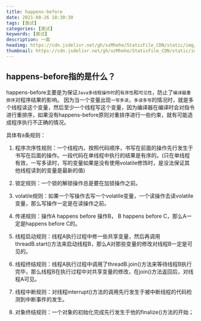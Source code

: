 ```yaml
---
title: happens-before
date: 2021-08-26 18:30:30
tags: [面试]
categories: [面试]
keywords: [面试]
description: 一面
headimg: https://cdn.jsdelivr.net/gh/xzMhehe/StaticFile_CDN/static/img/202108261831887.png
thumbnail: https://cdn.jsdelivr.net/gh/xzMhehe/StaticFile_CDN/static/img/202108261831887.png
---
```

## happens-before指的是什么？
happens-before主要是为保证`Java多线程操作时`的`有序性`和`可见性`，防止了`编译器重排序`对程序结果的影响。 因为当一个变量出现`一写多读`，`多读多写`的情况时，就是多个线程读这个变量，然后至少一个线程写这个变量，因为编译器在编译时会对指令进行重排序，如果没有happens-before原则对重排序进行一些约束，就有可能造成程序执行不正确的情况。

具体有`8`条规则：       

1. 程序次序性规则：一个线程内，按照代码顺序，书写在前面的操作先行发生于书写在后面的操作。一段代码在单线程中执行的结果是有序的。(只在单线程有效，一写多读时，写的变量如果是没有使用volatile修饰时，是没法保证其他线程读到的变量是最新的值)

2. 锁定规则：一个锁的解锁操作总是要在加锁操作之前。

3. volatile规则：如果一个写操作去写一个volatile变量，一个读操作去读volatile变量，那么写操作一定是在读操作之前。

4. 传递规则：操作A happens before 操作B， B happens before C，那么A一定是happens before C的。

5. 线程启动规则：线程A执行过程中修一些共享变量，然后再调用threadB.start()方法来启动线程B，那么A对那些变量的修改对线程B一定是可见的。

6. 线程终结规则：线程A执行过程中调用了threadB.join()方法来等待线程B执行完毕，那么线程B在执行过程中对共享变量的修改，在join()方法返回后，对线程A可见。

7. 线程中断规则：对线程interrupt()方法的调用先行发生于被中断线程的代码检测到中断事件的发生。

8. 对象终结规则：一个对象的初始化完成先行发生于他的finalize()方法的开始；